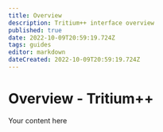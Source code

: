 ```yaml
---
title: Overview
description: Tritium++ interface overview
published: true
date: 2022-10-09T20:59:19.724Z
tags: guides
editor: markdown
dateCreated: 2022-10-09T20:59:19.724Z
---
```


# Overview - Tritium++
Your content here